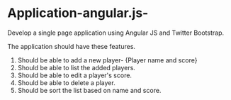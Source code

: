 # Application-angular.js-
Develop a single page application using Angular JS and Twitter Bootstrap.

The application should have these features.

1. Should be able to add a new player- {Player name and score}
2. Should be able to list the added players.
3. Should be able to edit a player's score.
4. Should be able to delete a player.
5. Should be sort the list based on name and score.
